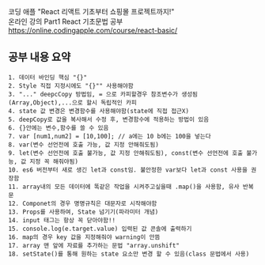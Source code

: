 코딩 애플 <Span>"React 리액트 기초부터 쇼핑몰 프로젝트까지!"</span>
<br> 온라인 강의 Part1  React 기초문법 공부
<br> https://online.codingapple.com/course/react-basic/


## 공부 내용 요약
    1. 데이터 바인딩 핵심 "{}"
    2. Style 직접 지정시에도 "{}"" 사용해야함  
    3. "..." deepcCopy 방법임, = 으로 카피할경우 참조변수가 생성됨(Array,Object),...으로 할시 독립적인 카피
    4. state 값 변경은 변경함수를 사용해야함(state에 직접 접근X)
    5. deepCopy로 값을 복사해서 수정 후, 변경함수에 적용하는 방법이 있음
    6. {}안에는 변수,함수를 쓸 수 있음
    7. var [num1,num2] = [10,100]; // a에는 10 b에는 100을 넣는다
    8. var(변수 선언전에 호출 가능, 값 지정 안해줘도됨)
    9. let(변수 선언전에 호출 불가능, 값 지정 안해줘도됨), const(변수 선언전에 호출 불가능, 값 지정 꼭 해줘야됨)
    10. es6 버전부터 새로 생긴 let과 const임. 불안정한 var보다 let과 const 사용을 권장함
    11. array내의 모든 데이터에 똑같은 작업을 시켜주고싶을때 .map()을 사용함, 유사 반복문
    12. Componet의 경우 명명규칙은 대문자로 시작해야함
    13. Props를 사용하여, State 넘기기(파라미터 개념)
    14. input 태그는 항상 꼭 닫아야함!!
    15. console.log(e.target.value) 입력된 값 콘솔에 출력하기
    16. map의 경우 key 값을 지정해줘야 warning이 안뜸
    17. array 맨 앞에 자료를 추가하는 문법 "array.unshift"
    18. setState()를 통해 원하는 state 요소만 변경 할 수 있음(class 문법에서 사용)
